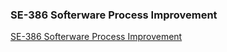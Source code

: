 ### SE-386 Softerware Process Improvement
[SE-386 Softerware Process Improvement](http://my.ss.sysu.edu.cn/wiki/display/SPSP/SE-386+Software+Process+Improvement+Home)